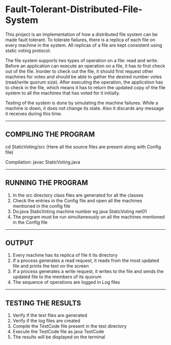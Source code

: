 # Fault-Tolerant-Distributed-File-System
This project is an implementation of how a distributed file system can be made fault tolerant. To tolerate failures, there is a replica of each file on every machine in the system. All replicas of a file are kept consistent using static voting protocol. 

The file system supports two types of operation on a file: read and write. Before an application can execute an operation on a file, it has to first check out of the file. Inorder to check out the file, it should first request other machines for votes and should be able to gather the desired number votes (read/write quorum size). After executing the operation, the applicstion has to check in the file, which means it has to return the updated copy of the file system to all the machines that has voted for it initially.

Testing of the system is done by simulating the machine failures. While a machine is down, it does not change its state. Also it discards any message it receives during this time. 


--------------------------------------------------------------------------------------------------------
COMPILING THE PROGRAM 
--------------------------------------------------------------------------------------------------------
   cd StaticVoting/src
   (Here all the source files are present along with Config file)
   
   Compilation:
   javac StaticVoting.java

--------------------------------------------------------------------------------------------------------
RUNNING THE PROGRAM 
--------------------------------------------------------------------------------------------------------

1) In the src directory class files are generated for all the classes 
2) Check the entries in the Config file and open all the machines mentioned in the config file
3) Do:java StaticVoting machine number
eg java StaticVoting net01
4) The program must be run simultaneously on all the machines mentioned in the Config file

--------------------------------------------------------------------------------------------------------
OUTPUT
--------------------------------------------------------------------------------------------------------

1) Every machine has its replica of file it its directory
2) If a process generates a read request, it reads from the most updated file and prints the text on the screen
3) If a process generates a write request, it writes to the file and sends the updated file to the members of its quorum 
4) The sequence of operations are logged in Log files

--------------------------------------------------------------------------------------------------------
TESTING THE RESULTS
--------------------------------------------------------------------------------------------------------

1) Verify if the text files are generated
2) Verify if the log files are created
2) Compile the TestCode file present in the test directory
3) Execute the TestCode file as java TestCode
4) The results will be displayed on the terminal
